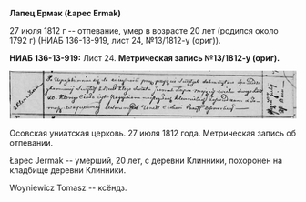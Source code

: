 **Лапец Ермак (Łapeс Ermak)**

27 июля 1812 г -- отпевание, умер в возрасте 20 лет (родился около 1792
г) (НИАБ 136-13-919, лист 24, №13/1812-у (ориг)).

**НИАБ 136-13-919:** Лист 24. **Метрическая запись №13/1812-у (ориг).**

![](./media/2da6c38746d28c2b9b2a9a20bc4dd146b25b9631.png)

Осовская униатская церковь. 27 июля 1812 года. Метрическая запись об
отпевании.

Łapec Jermak -- умерший, 20 лет, с деревни Клинники, похоронен на
кладбище деревни Клинники.

Woyniewicz Tomasz -- ксёндз.
